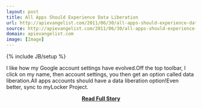 ```yaml
---
layout: post
title: All Apps Should Experience Data Liberation
url: http://apievangelist.com/2011/06/30/all-apps-should-experience-data-liberation/
source: http://apievangelist.com/2011/06/30/all-apps-should-experience-data-liberation/
domain: apievangelist.com
image: [Image]
---
```

{% include JB/setup %}<p>I like how my Google account settings have evolved.Off the top toolbar, I click on my name, then account settings, you then get an option called data liberation.All apps accounts should have a data liberation option!Even better, sync to myLocker Project.</p>
<center><p><a href="http://apievangelist.com/2011/06/30/all-apps-should-experience-data-liberation/" style='padding:25px; font-sze:18px; font-weight: bold;'>Read Full Story</a></p></center>
